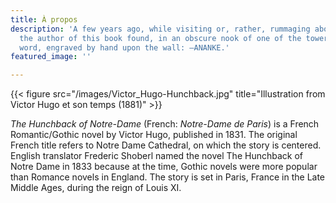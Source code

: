 ```yaml
---
title: À propos
description: 'A few years ago, while visiting or, rather, rummaging about Notre-Dame,
  the author of this book found, in an obscure nook of one of the towers, the following
  word, engraved by hand upon the wall: —ANANKE.'
featured_image: ''

---
```

{{< figure src="/images/Victor_Hugo-Hunchback.jpg" title="Illustration from Victor Hugo et son temps (1881)" >}}

_The Hunchback of Notre-Dame_ (French: _Notre-Dame de Paris_) is a French Romantic/Gothic novel by Victor Hugo, published in 1831. The original French title refers to Notre Dame Cathedral, on which the story is centered. English translator Frederic Shoberl named the novel The Hunchback of Notre Dame in 1833 because at the time, Gothic novels were more popular than Romance novels in England. The story is set in Paris, France in the Late Middle Ages, during the reign of Louis XI.